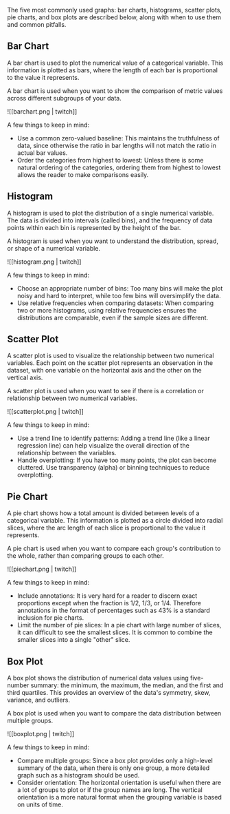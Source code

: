The five most commonly used graphs: bar charts, histograms, scatter plots, pie charts, and box plots are described below, along with when to use them and common pitfalls.

## Bar Chart
A bar chart is used to plot the numerical value of a categorical variable. This information is plotted as bars, where the length of each bar is proportional to the value it represents.

A bar chart is used when you want to show the comparison of metric values across different subgroups of your data.

![[barchart.png | twitch]]

A few things to keep in mind:
- Use a common zero-valued baseline: This maintains the truthfulness of data, since otherwise the ratio in bar lengths will not match the ratio in actual bar values.
- Order the categories from highest to lowest: Unless there is some natural ordering of the categories, ordering them from highest to lowest allows the reader to make comparisons easily.

## Histogram
A histogram is used to plot the distribution of a single numerical variable. The data is divided into intervals (called bins), and the frequency of data points within each bin is represented by the height of the bar.

A histogram is used when you want to understand the distribution, spread, or shape of a numerical variable.

![[histogram.png | twitch]]

A few things to keep in mind:
- Choose an appropriate number of bins: Too many bins will make the plot noisy and hard to interpret, while too few bins will oversimplify the data.
- Use relative frequencies when comparing datasets: When comparing two or more histograms, using relative frequencies ensures the distributions are comparable, even if the sample sizes are different.

## Scatter Plot
A scatter plot is used to visualize the relationship between two numerical variables. Each point on the scatter plot represents an observation in the dataset, with one variable on the horizontal axis and the other on the vertical axis.

A scatter plot is used when you want to see if there is a correlation or relationship between two numerical variables.

![[scatterplot.png | twitch]]

A few things to keep in mind:
- Use a trend line to identify patterns: Adding a trend line (like a linear regression line) can help visualize the overall direction of the relationship between the variables.
- Handle overplotting: If you have too many points, the plot can become cluttered. Use transparency (alpha) or binning techniques to reduce overplotting.

## Pie Chart
A pie chart shows how a total amount is divided between levels of a categorical variable. This information is plotted as a circle divided into radial slices, where the arc length of each slice is proportional to the value it represents.

A pie chart is used when you want to compare each group's contribution to the whole, rather than comparing groups to each other.

![[piechart.png | twitch]]

A few things to keep in mind:
- Include annotations: It is very hard for a reader to discern exact proportions except when the fraction is $1/2$, $1/3$, or $1/4$. Therefore annotations in the format of percentages such as $43\%$ is a standard inclusion for pie charts.
- Limit the number of pie slices: In a pie chart with large number of slices, it can difficult to see the smallest slices. It is common to combine the smaller slices into a single "other" slice.

## Box Plot
A box plot shows the distribution of numerical data values using five-number summary: the minimum, the maximum, the median, and the first and third quartiles. This provides an overview of the data's symmetry, skew, variance, and outliers.

A box plot is used when you want to compare the data distribution between multiple groups.

![[boxplot.png | twitch]]

A few things to keep in mind:
- Compare multiple groups: Since a box plot provides only a high-level summary of the data, when there is only one group, a more detailed graph such as a histogram should be used.
- Consider orientation: The horizontal orientation is useful when there are a lot of groups to plot or if the group names are long. The vertical orientation is a more natural format when the grouping variable is based on units of time.
